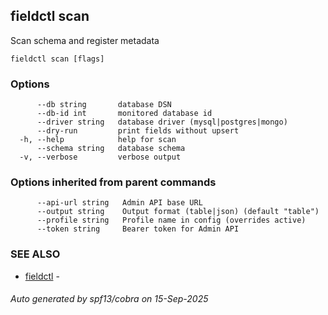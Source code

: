 ## fieldctl scan

Scan schema and register metadata

```
fieldctl scan [flags]
```

### Options

```
      --db string       database DSN
      --db-id int       monitored database id
      --driver string   database driver (mysql|postgres|mongo)
      --dry-run         print fields without upsert
  -h, --help            help for scan
      --schema string   database schema
  -v, --verbose         verbose output
```

### Options inherited from parent commands

```
      --api-url string   Admin API base URL
      --output string    Output format (table|json) (default "table")
      --profile string   Profile name in config (overrides active)
      --token string     Bearer token for Admin API
```

### SEE ALSO

* [fieldctl](fieldctl.md)	 - 

###### Auto generated by spf13/cobra on 15-Sep-2025

